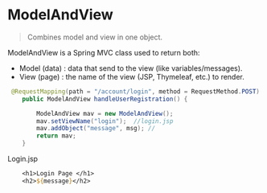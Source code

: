 
<h1>ModelAndView</h1>

>Combines model and view in one object.

ModelAndView is a Spring MVC class used to return both:

- Model (data) : data that send to the view (like variables/messages).
- View (page) : the name of the view (JSP, Thymeleaf, etc.) to render.


```java
 @RequestMapping(path = "/account/login", method = RequestMethod.POST)
    public ModelAndView handleUserRegistration() {

        ModelAndView mav = new ModelAndView();
        mav.setViewName("login");  //login.jsp
        mav.addObject("message", msg); // 
        return mav;
    }
```
Login.jsp
```jsp
    <h1>Login Page </h1>
    <h2>${message}</h2>
```








